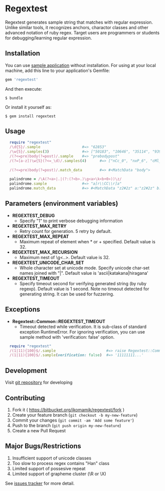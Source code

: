 # Regextest
Regextest generates sample string that matches with regular expression. Unlike similar tools, it recognizes anchors, charactor classes and other advanced notation of ruby regex. Target users are programmers or students for debugging/learning regular expression.

## Installation

You can use [sample application](https://regtestweb.herokuapp.com/test_data/home) without installation. For using at your local machine, add this line to your application's Gemfile:

```ruby
gem 'regextest'
```

And then execute:

    $ bundle

Or install it yourself as:

    $ gem install regextest


## Usage

```ruby
  require "regextest"
  /\d{5}/.sample                   #=> "62853"
  /\w{5}/.samples(3)               #=> ["50183", "10646", "35114", "93966", "20186"]
  /(?<=pre)body(?=post)/.sample    #=> "prebodypost"
  /(?=[a-z])\w{5}(?<=_\d)/.samples(4)      #=> ["nCc_0", "nxP_6", "cMl_3", "riQ_9"]
  
  /(?<=pre)body(?=post)/.match_data        #=> #<MatchData "body">
  
  palindrome = /\A(?<a>|.|(?:(?<b>.)\g<a>\k<b+0>))\z/
  palindrome.sample                #=> "a]r\\CC\\r]a"
  palindrome.match_data            #=> #<MatchData "z2#2z" a:"z2#2z" b:"2">
```

## Parameters (environment variables)
- **REGEXTEST_DEBUG**
    - Specify "1" to print verbose debugging information
- **REGEXTEST_MAX_RETRY**
    - Retry count for generation. 5 retry by default.
- **REGEXTEST_MAX_REPEAT**
    - Maximum repeat of element when * or + specified. Default value is 32.
- **REGEXTEST_MAX_RECURSION**
    - Maximum nest of \g<..>. Default value is 32.
- **REGEXTEST_UNICODE_CHAR_SET**
    - Whole character set at unicode mode. Specify unicode char-set names joined with "|". Default value is 'ascii|katakana|hiragana'
- **REGEXTEST_TIMEOUT**
    - Specify timeout second for verifying generated string (by ruby regexp). Default value is 1 second. Note no timeout detected for generating string. It can be used for fuzzering.


## Exceptions
- **Regextest::Common::REGEXTEST_TIMEOUT**
    - Timeout detected while verification. It is sub-class of standard exception RuntimeError. For ignoring verification, you can use sample method with 'verification: false' option.
    
```ruby
  require "regextest"
  /(1|11){100}$/.sample                       #=> raise Regextest::Common::RegextestTimeout: ...
  /(1|11){100}$/.sample(verification: false)  #=> '11111111...'
```

## Development

  Visit [git repository](https://bitbucket.org/ikomamik/regextest/src) for developing

## Contributing

1. Fork it ( https://bitbucket.org/ikomamik/regextest/fork )
2. Create your feature branch (`git checkout -b my-new-feature`)
3. Commit your changes (`git commit -am 'Add some feature'`)
4. Push to the branch (`git push origin my-new-feature`)
5. Create a new Pull Request

## Major Bugs/Restrictions
1. Insufficient support of unicode classes
2. Too slow to process regex contains "Han" class
3. Limited support of possesive repeat
4. Limited support of grapheme cluster (\R or \X)

See [issues tracker](https://bitbucket.org/ikomamik/regextest/issues?status=new&status=open) for more detail. 

